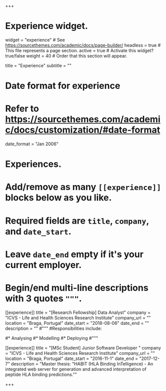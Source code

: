 +++
# Experience widget.
widget = "experience"  # See https://sourcethemes.com/academic/docs/page-builder/
headless = true  # This file represents a page section.
active = true  # Activate this widget? true/false
weight = 40  # Order that this section will appear.

title = "Experience"
subtitle = ""

# Date format for experience
#   Refer to https://sourcethemes.com/academic/docs/customization/#date-format
date_format = "Jan 2006"

# Experiences.
#   Add/remove as many `[[experience]]` blocks below as you like.
#   Required fields are `title`, `company`, and `date_start`.
#   Leave `date_end` empty if it's your current employer.
#   Begin/end multi-line descriptions with 3 quotes `"""`.
[[experience]]
  title = "[Research Fellowship] Data Analyst"
  company = "ICVS - Life and Health Sciences Research Institute"
  company_url = ""
  location = "Braga, Portugal"
  date_start = "2018-08-06"
  date_end = ""
  description = ""
  #"""
  #Responsibilities include:
  
  #* Analysing
  #* Modelling
  #* Deploying
  #"""

[[experience]]
  title = "[MSc Student] Junior Software Developer "
  company = "ICVS - Life and Health Sciences Research Institute"
  company_url = ""
  location = "Braga, Portugal"
  date_start = "2016-11-1"
  date_end = "2017-12-7"
  description = "Master thesis: "HABIT (HLA Binding InTelligence) - An integrated web server for generation and advanced interpretation of peptide HLA binding predictions.""

+++
